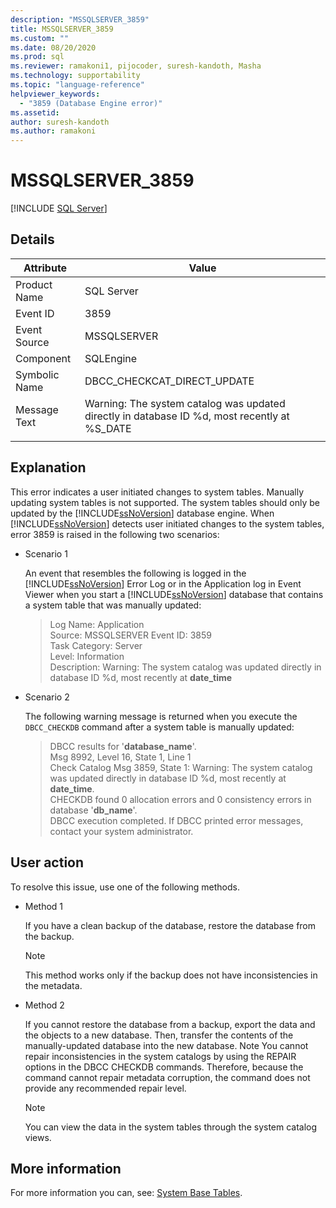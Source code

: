 ```yaml
---
description: "MSSQLSERVER_3859"
title: MSSQLSERVER_3859
ms.custom: ""
ms.date: 08/20/2020
ms.prod: sql
ms.reviewer: ramakoni1, pijocoder, suresh-kandoth, Masha
ms.technology: supportability
ms.topic: "language-reference"
helpviewer_keywords: 
  - "3859 (Database Engine error)"
ms.assetid: 
author: suresh-kandoth
ms.author: ramakoni
---
```

# MSSQLSERVER_3859
 [!INCLUDE [SQL Server](../../includes/applies-to-version/sqlserver.md)]

## Details

|Attribute|Value|
|---|---|
|Product Name|SQL Server|
|Event ID|3859|
|Event Source|MSSQLSERVER|
|Component|SQLEngine|
|Symbolic Name|DBCC_CHECKCAT_DIRECT_UPDATE|
|Message Text|Warning: The system catalog was updated directly in database ID \%d, most recently at %S_DATE|
||

## Explanation

This error indicates a user initiated changes to system tables. Manually updating system tables is not supported. The system tables should only be updated by the [!INCLUDE[ssNoVersion](../../includes/ssnoversion-md.md)] database engine. When [!INCLUDE[ssNoVersion](../../includes/ssnoversion-md.md)] detects user initiated changes to the system tables, error 3859 is raised in the following two scenarios:

- Scenario 1

    An event that resembles the following is logged in the [!INCLUDE[ssNoVersion](../../includes/ssnoversion-md.md)] Error Log or in the Application log in Event Viewer when you start a [!INCLUDE[ssNoVersion](../../includes/ssnoversion-md.md)] database that contains a system table that was manually updated:

    > Log Name: Application  
    Source: MSSQLSERVER
    Event ID: 3859  
    Task Category: Server  
    Level: Information  
    Description: Warning: The system catalog was updated directly in database ID \%d, most recently at **date_time**  

- Scenario 2  

    The following warning message is returned when you execute the `DBCC_CHECKDB` command after a system table is manually updated:

    > DBCC results for '**database_name**'.  
    Msg 8992, Level 16, State 1, Line 1  
    Check Catalog Msg 3859, State 1: Warning: The system catalog was updated directly in database ID \%d, most recently at **date_time**.  
    CHECKDB found 0 allocation errors and 0 consistency errors in database '**db_name**'.  
    DBCC execution completed. If DBCC printed error messages, contact your system administrator.

## User action

To resolve this issue, use one of the following methods.

- Method 1

    If you have a clean backup of the database, restore the database from the backup.  
    > [!NOTE]
    > This method works only if the backup does not have inconsistencies in the metadata.  

- Method 2  

    If you cannot restore the database from a backup, export the data and the objects to a new database. Then, transfer the contents of the manually-updated database into the new database. Note You cannot repair inconsistencies in the system catalogs by using the REPAIR options in the DBCC CHECKDB commands. Therefore, because the command cannot repair metadata corruption, the command does not provide any recommended repair level.

    > [!NOTE]
    > You can view the data in the system tables through the system catalog views.

## More information

For more information you can, see: [System Base Tables](/sql/relational-databases/system-tables/system-base-tables).
